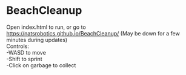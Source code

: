 # BeachCleanup

Open index.html to run, or go to https://natsrobotics.github.io/BeachCleanup/ (May be down for a few minutes during updates)<br>
Controls:<br>
-WASD to move<br>
-Shift to sprint<br>
-Click on garbage to collect
